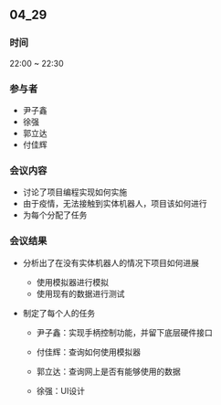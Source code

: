 ## 04_29

### 时间

22:00 ~ 22:30

### 参与者

- 尹子鑫
- 徐强
- 郭立达
- 付佳辉

### 会议内容

- 讨论了项目编程实现如何实施
- 由于疫情，无法接触到实体机器人，项目该如何进行
- 为每个分配了任务

### 会议结果

- 分析出了在没有实体机器人的情况下项目如何进展

  - 使用模拟器进行模拟
  - 使用现有的数据进行测试

- 制定了每个人的任务

  - 尹子鑫：实现手柄控制功能，并留下底层硬件接口

  - 付佳辉：查询如何使用模拟器

  - 郭立达：查询网上是否有能够使用的数据

  - 徐强：UI设计

    